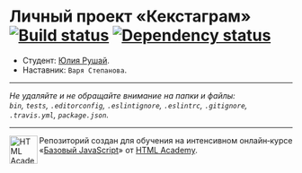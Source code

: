 # Личный проект «Кекстаграм» [![Build status][travis-image]][travis-url] [![Dependency status][dependency-image]][dependency-url]

* Студент: [Юлия Рушай](https://up.htmlacademy.ru/javascript/8/user/144822).
* Наставник: `Варя Степанова`.

---

_Не удаляйте и не обращайте внимание на папки и файлы:_<br>
_`bin`, `tests`, `.editorconfig`, `.eslintignore`, `.eslintrc`, `.gitignore`, `.travis.yml`, `package.json`._

---

<a href="https://htmlacademy.ru/intensive/javascript"><img align="left" width="50" height="50" title="HTML Academy" src="https://up.htmlacademy.ru/static/img/intensive/javascript/logo-for-github.svg"></a>

Репозиторий создан для обучения на интенсивном онлайн‑курсе «[Базовый JavaScript](https://htmlacademy.ru/intensive/javascript)» от [HTML Academy](https://htmlacademy.ru).

[travis-image]: https://travis-ci.org/htmlacademy-javascript/144822-kekstagram.svg?branch=master
[travis-url]: https://travis-ci.org/htmlacademy-javascript/144822-kekstagram
[dependency-image]: https://david-dm.org/htmlacademy-javascript/144822-kekstagram.svg?style=flat-square
[dependency-url]: https://david-dm.org/htmlacademy-javascript/144822-kekstagram
